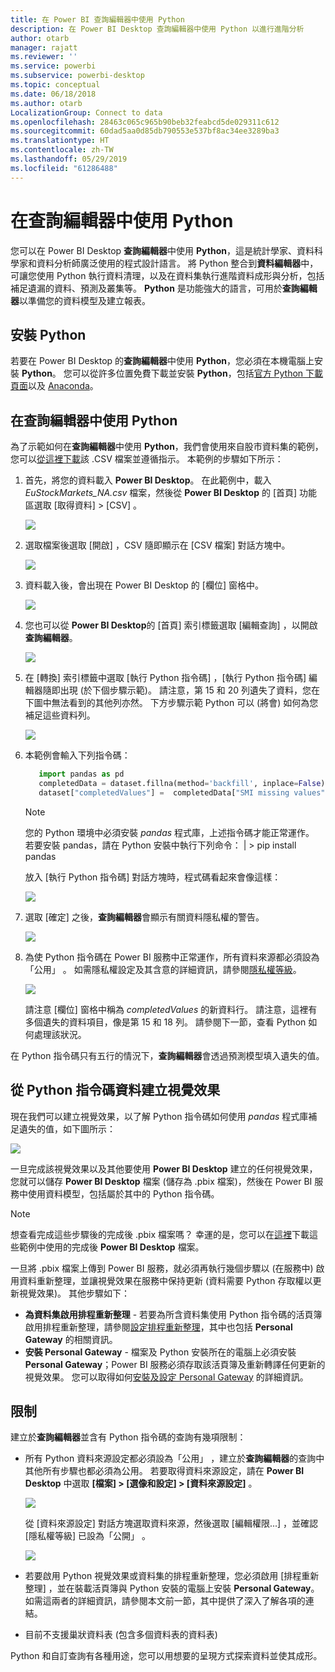 ```yaml
---
title: 在 Power BI 查詢編輯器中使用 Python
description: 在 Power BI Desktop 查詢編輯器中使用 Python 以進行進階分析
author: otarb
manager: rajatt
ms.reviewer: ''
ms.service: powerbi
ms.subservice: powerbi-desktop
ms.topic: conceptual
ms.date: 06/18/2018
ms.author: otarb
LocalizationGroup: Connect to data
ms.openlocfilehash: 28463c065c965b90beb32feabcd5de029311c612
ms.sourcegitcommit: 60dad5aa0d85db790553e537bf8ac34ee3289ba3
ms.translationtype: HT
ms.contentlocale: zh-TW
ms.lasthandoff: 05/29/2019
ms.locfileid: "61286488"
---
```

# <a name="using-python-in-query-editor"></a>在查詢編輯器中使用 Python
您可以在 Power BI Desktop **查詢編輯器**中使用 **Python**，這是統計學家、資料科學家和資料分析師廣泛使用的程式設計語言。 將 Python 整合到**資料編輯器**中，可讓您使用 Python 執行資料清理，以及在資料集執行進階資料成形與分析，包括補足遺漏的資料、預測及叢集等。 **Python** 是功能強大的語言，可用於**查詢編輯器**以準備您的資料模型及建立報表。

## <a name="installing-python"></a>安裝 Python
若要在 Power BI Desktop 的**查詢編輯器**中使用 **Python**，您必須在本機電腦上安裝 **Python**。 您可以從許多位置免費下載並安裝 **Python**，包括[官方 Python 下載頁面](https://www.python.org/)以及 [Anaconda](https://anaconda.org/anaconda/python/)。

## <a name="using-python-in-query-editor"></a>在查詢編輯器中使用 Python
為了示範如何在**查詢編輯器**中使用 **Python**，我們會使用來自股市資料集的範例，您可以[從這裡下載](http://download.microsoft.com/download/F/8/A/F8AA9DC9-8545-4AAE-9305-27AD1D01DC03/EuStockMarkets_NA.csv)該 .CSV 檔案並遵循指示。 本範例的步驟如下所示：

1. 首先，將您的資料載入 **Power BI Desktop**。 在此範例中，載入 *EuStockMarkets_NA.csv* 檔案，然後從 **Power BI Desktop** 的 [首頁]  功能區選取 [取得資料] > [CSV]  。
   
   ![](media/desktop-python-in-query-editor/python-in-query-editor-1.png)
2. 選取檔案後選取 [開啟]  ，CSV 隨即顯示在 [CSV 檔案]  對話方塊中。
   
   ![](media/desktop-python-in-query-editor/python-in-query-editor-2.png)
3. 資料載入後，會出現在 Power BI Desktop 的 [欄位]  窗格中。
   
   ![](media/desktop-python-in-query-editor/python-in-query-editor-3.png)
4. 您也可以從 **Power BI Desktop**的 [首頁]  索引標籤選取 [編輯查詢]  ，以開啟**查詢編輯器**。
   
   ![](media/desktop-python-in-query-editor/python-in-query-editor-4.png)
5. 在 [轉換]  索引標籤中選取 [執行 Python 指令碼]  ，[執行 Python 指令碼]  編輯器隨即出現 (於下個步驟示範)。 請注意，第 15 和 20 列遺失了資料，您在下圖中無法看到的其他列亦然。 下方步驟示範 Python 可以 (將會) 如何為您補足這些資料列。
   
   ![](media/desktop-python-in-query-editor/python-in-query-editor-5.png)
6. 本範例會輸入下列指令碼：
   
    ```python
       import pandas as pd
       completedData = dataset.fillna(method='backfill', inplace=False)
       dataset["completedValues"] =  completedData["SMI missing values"]
   ```

   > [!NOTE]
   > 您的 Python 環境中必須安裝 *pandas* 程式庫，上述指令碼才能正常運作。 若要安裝 pandas，請在 Python 安裝中執行下列命令： |      > pip install pandas
   > 
   > 
   
   放入 [執行 Python 指令碼]  對話方塊時，程式碼看起來會像這樣：
   
   ![](media/desktop-python-in-query-editor/python-in-query-editor-5b.png)
7. 選取 [確定]  之後，**查詢編輯器**會顯示有關資料隱私權的警告。
   
   ![](media/desktop-python-in-query-editor/python-in-query-editor-6.png)
8. 為使 Python 指令碼在 Power BI 服務中正常運作，所有資料來源都必須設為「公用」  。 如需隱私權設定及其含意的詳細資訊，請參閱[隱私權等級](desktop-privacy-levels.md)。
   
   ![](media/desktop-python-in-query-editor/python-in-query-editor-7.png)
   
   請注意 [欄位]  窗格中稱為 *completedValues* 的新資料行。 請注意，這裡有多個遺失的資料項目，像是第 15 和 18 列。 請參閱下一節，查看 Python 如何處理該狀況。
   

在 Python 指令碼只有五行的情況下，**查詢編輯器**會透過預測模型填入遺失的值。

## <a name="creating-visuals-from-python-script-data"></a>從 Python 指令碼資料建立視覺效果
現在我們可以建立視覺效果，以了解 Python 指令碼如何使用 *pandas* 程式庫補足遺失的值，如下圖所示：

![](media/desktop-python-in-query-editor/python-in-query-editor-8.png)

一旦完成該視覺效果以及其他要使用 **Power BI Desktop** 建立的任何視覺效果，您就可以儲存 **Power BI Desktop** 檔案 (儲存為 .pbix 檔案)，然後在 Power BI 服務中使用資料模型，包括屬於其中的 Python 指令碼。

> [!NOTE]
> 想查看完成這些步驟後的完成後 .pbix 檔案嗎？ 幸運的是，您可以在[這裡](http://download.microsoft.com/download/A/B/C/ABCF5589-B88F-49D4-ADEB-4A623589FC09/Complete%20Values%20with%20Python%20in%20PQ.pbix)下載這些範例中使用的完成後 **Power BI Desktop** 檔案。

一旦將 .pbix 檔案上傳到 Power BI 服務，就必須再執行幾個步驟以 (在服務中) 啟用資料重新整理，並讓視覺效果在服務中保持更新 (資料需要 Python 存取權以更新視覺效果)。 其他步驟如下：

* **為資料集啟用排程重新整理** - 若要為所含資料集使用 Python 指令碼的活頁簿啟用排程重新整理，請參閱[設定排程重新整理](refresh-scheduled-refresh.md)，其中也包括 **Personal Gateway** 的相關資訊。
* **安裝 Personal Gateway** - 檔案及 Python 安裝所在的電腦上必須安裝 **Personal Gateway**；Power BI 服務必須存取該活頁簿及重新轉譯任何更新的視覺效果。 您可以取得如何[安裝及設定 Personal Gateway](personal-gateway.md) 的詳細資訊。

## <a name="limitations"></a>限制
建立於**查詢編輯器**並含有 Python 指令碼的查詢有幾項限制：

* 所有 Python 資料來源設定都必須設為「公用」  ，建立於**查詢編輯器**的查詢中其他所有步驟也都必須為公用。 若要取得資料來源設定，請在 **Power BI Desktop** 中選取 **[檔案] > [選像和設定] > [資料來源設定]** 。
  
  ![](media/desktop-python-in-query-editor/python-in-query-editor-9.png)
  
  從 [資料來源設定]  對話方塊選取資料來源，然後選取 [編輯權限...]  ，並確認 [隱私權等級]  已設為「公開」  。
  
  ![](media/desktop-python-in-query-editor/python-in-query-editor-10.png)    
* 若要啟用 Python 視覺效果或資料集的排程重新整理，您必須啟用 [排程重新整理]  ，並在裝載活頁簿與 Python 安裝的電腦上安裝 **Personal Gateway**。 如需這兩者的詳細資訊，請參閱本文前一節，其中提供了深入了解各項的連結。
* 目前不支援巢狀資料表 (包含多個資料表的資料表) 

Python 和自訂查詢有各種用途，您可以用想要的呈現方式探索資料並使其成形。

